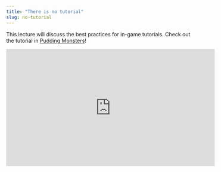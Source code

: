 ```yaml
---
title: "There is no tutorial"
slug: no-tutorial
---
```


This lecture will discuss the best practices for in-game tutorials. Check out the tutorial in [Pudding Monsters](https://itunes.apple.com/us/app/pudding-monsters-free/id738387833?mt=8)!

<iframe width="560" height="315" src="https://www.youtube.com/embed/2oHwCZYCFhw" frameborder="0" allowfullscreen></iframe>
